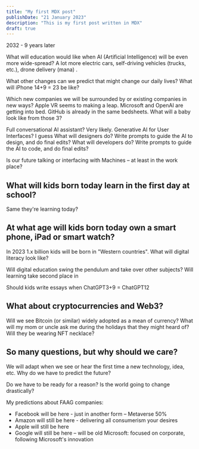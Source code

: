 ```yaml
---
title: "My first MDX post"
publishDate: "21 January 2023"
description: "This is my first post written in MDX"
draft: true
---
```


2032 - 9 years later

What will education would like when AI (Artificial Intelligence) will be even more wide-spread?
A lot more electric cars, self-driving vehicles (trucks, etc.), drone delivery (mana) .

What other changes can we predict that might change our daily lives?
What will iPhone 14+9 = 23 be like?

Which new companies we will be surrounded by or existing companies in new ways?
Apple VR seems to making a leap.
Microsoft and OpenAI are getting into bed. GitHub is already in the same bedsheets.
What will a baby look like from those 3?

Full conversational AI assistant? Very likely.
Generative AI for User Interfaces? I guess
What will designers do? Write prompts to guide the AI to design, and do final edits?
What will developers do? Write prompts to guide the AI to code, and do final edits?

Is our future talking or interfacing with Machines – at least in the work place?

## What will kids born today learn in the first day at school?

Same they're learning today?

## At what age will kids born today own a smart phone, iPad or smart watch?

In 2023 1.x billion kids will be born in "Western countries".
What will digital literacy look like?

Will digital education swing the pendulum and take over other subjects?
Will learning take second place in

Should kids write essays when ChatGPT3+9 = ChatGPT12

## What about cryptocurrencies and Web3?

Will we see Bitcoin (or similar) widely adopted as a mean of currency?
What will my mom or uncle ask me during the holidays that they might heard of?
Will they be wearing NFT necklace?

## So many questions, but why should we care?

We will adapt when we see or hear the first time a new technology, idea, etc.
Why do we have to predict the future?

Do we have to be ready for a reason? Is the world going to change drastically?

My predictions about FAAG companies:

- Facebook will be here - just in another form – Metaverse 50%
- Amazon will still be here - delivering all consumerism your desires
- Apple will still be here
- Google will still be here – will be old Microsoft: focused on corporate, following Microsoft's innovation
